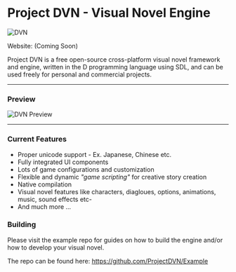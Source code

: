 # Project DVN - Visual Novel Engine

![DVN](https://i.imgur.com/l2iw53C.png "DVN")

Website: (Coming Soon)

Project DVN is a free open-source cross-platform visual novel framework and engine, written in the D programming language using SDL, and can be used freely for personal and commercial projects.

---

### Preview

![DVN Preview](https://i.imgur.com/F28Y9Sr.png "DVN Preview")

---

### Current Features

* Proper unicode support - Ex. Japanese, Chinese etc.
* Fully integrated UI components
* Lots of game configurations and customization
* Flexible and dynamic *"game scripting"* for creative story creation
* Native compilation
* Visual novel features like characters, diagloues, options, animations, music, sound effects etc-
* And much more ...

### Building

Please visit the example repo for guides on how to build the engine and/or how to develop your visual novel.

The repo can be found here: https://github.com/ProjectDVN/Example